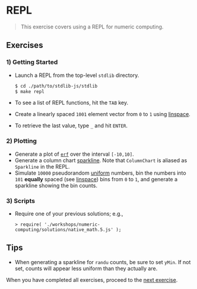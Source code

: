 # REPL

> This exercise covers using a REPL for numeric computing.


## Exercises

### 1) Getting Started

* Launch a REPL from the top-level `stdlib` directory.

  ``` bash
  $ cd ./path/to/stdlib-js/stdlib
  $ make repl
  ```

* To see a list of REPL functions, hit the `TAB` key.
* Create a linearly spaced `1001` element vector from `0` to `1` using [linspace][linspace].
* To retrieve the last value, type `_` and hit `ENTER`.


### 2) Plotting

* Generate a plot of [`erf`][erf] over the interval `[-10,10]`.
* Generate a column chart [sparkline][sparkline]. Note that `ColumnChart` is aliased as `Sparkline` in the REPL.
* Simulate `10000` pseudorandom [uniform][randu] numbers, bin the numbers into `101` __equally__ spaced (see [linspace][linspace]) bins from `0` to `1`, and generate a sparkline showing the bin counts.


### 3) Scripts

* Require one of your previous solutions; e.g., 

  ```
  > require( './workshops/numeric-computing/solutions/native_math.5.js' );
  ```

## Tips

* When generating a sparkline for `randu` counts, be sure to set `yMin`. If not set, counts will appear less uniform than they actually are.

When you have completed all exercises, proceed to the [next exercise][next-exercise].


<section class="links">

[linspace]: https://github.com/stdlib-js/stdlib/tree/develop/lib/node_modules/%40stdlib/math/generics/utils/linspace
[erf]: https://github.com/stdlib-js/stdlib/tree/develop/lib/node_modules/%40stdlib/math/base/special/erf
[sparkline]: https://github.com/stdlib-js/stdlib/tree/develop/lib/node_modules/%40stdlib/plot/sparklines/unicode/column
[randu]: https://github.com/stdlib-js/stdlib/tree/develop/lib/node_modules/%40stdlib/math/base/random/randu

[next-exercise]: https://github.com/stdlib-js/stdlib/blob/develop/workshops/numeric-computing/exercises

<!-- </links> -->

